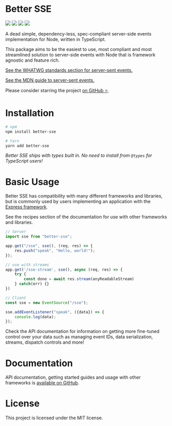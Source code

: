 # Better SSE

<p>
	<img src="https://img.shields.io/npm/v/better-sse?color=blue&style=flat-square" />
	<img src="https://img.shields.io/npm/l/better-sse?color=green&style=flat-square" />
	<img src="https://img.shields.io/npm/dt/better-sse?color=grey&style=flat-square" />
	<a href="https://github.com/MatthewWid/better-sse"><img src="https://img.shields.io/github/stars/MatthewWid/better-sse?style=social" /></a>
</p>

A dead simple, dependency-less, spec-compliant server-side events implementation for Node, written in TypeScript.

This package aims to be the easiest to use, most compliant and most streamlined solution to server-side events with Node that is framework agnostic and feature rich.

[See the WHATWG standards section for server-sent events.](https://html.spec.whatwg.org/multipage/server-sent-events.html)

[See the MDN guide to server-sent events.](https://developer.mozilla.org/en-US/docs/Web/API/Server-sent_events)

Please consider starring the project [on GitHub ⭐](https://github.com/MatthewWid/better-sse).

# Installation

```bash
# npm
npm install better-sse

# Yarn
yarn add better-sse
```

_Better SSE ships with types built in. No need to install from `@types` for TypeScript users!_

# Basic Usage

Better SSE has compatibility with many different frameworks and libraries, but is commonly used by users implementing an application with the [Express framework](http://expressjs.com/).

See the recipes section of the documentation for use with other frameworks and libraries.

```javascript
// Server
import sse from "better-sse";

app.get("/sse", sse(), (req, res) => {
	res.push("speak", "Hello, world!");
});

// use with streams
app.get('/sse-stream', sse(), async (req, res) => {
	try {
		const done = await res.stream(anyReadableStream)
	} catch(err) {}
})
```

```javascript
// Client
const sse = new EventSource("/sse");

sse.addEventListener("speak", ({data}) => {
	console.log(data);
});
```

Check the API documentation for information on getting more fine-tuned control over your data such as managing event IDs, data serialization, streams, dispatch controls and more!

# Documentation

API documentation, getting started guides and usage with other frameworks is [available on GitHub](https://github.com/MatthewWid/better-sse/tree/master/docs).

# License

This project is licensed under the MIT license.
